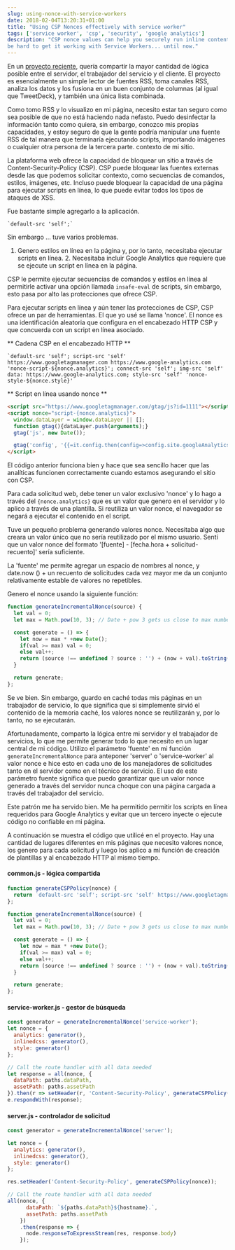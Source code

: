 ```yaml
---
slug: using-nonce-with-service-workers
date: 2018-02-04T13:20:31+01:00
title: "Using CSP Nonces effectively with service worker"
tags: ['service worker', 'csp', 'security', 'google analytics']
description: "CSP nonce values can help you securely run inline content on you site. But it can 
be hard to get it working with Service Workers... until now."
---
```



En un [proyecto reciente](https://webgdedeck.com/), quería compartir la mayor cantidad de lógica posible entre el servidor, el trabajador del servicio y el cliente. El proyecto es esencialmente un simple lector de fuentes RSS, toma canales RSS, analiza los datos y los fusiona en un buen conjunto de columnas (al igual que TweetDeck), y también una única lista combinada.

Como tomo RSS y lo visualizo en mi página, necesito estar tan seguro como sea posible de que no está haciendo nada nefasto. Puedo desinfectar la información tanto como quiera, sin embargo, conozco mis propias capacidades, y estoy seguro de que la gente podría manipular una fuente RSS de tal manera que terminaría ejecutando scripts, importando imágenes o cualquier otra persona de la tercera parte. contexto de mi sitio.

La plataforma web ofrece la capacidad de bloquear un sitio a través de Content-Security-Policy (CSP). CSP puede bloquear las fuentes externas desde las que podemos solicitar contexto, como secuencias de comandos, estilos, imágenes, etc. Incluso puede bloquear la capacidad de una página para ejecutar scripts en línea, lo que puede evitar todos los tipos de ataques de XSS.

Fue bastante simple agregarlo a la aplicación.


```
`default-src 'self';`
```


Sin embargo ... tuve varios problemas.

1. Genero estilos en línea en la página y, por lo tanto, necesitaba ejecutar scripts en línea. 2. Necesitaba incluir Google Analytics que requiere que se ejecute un script en línea en la página.

CSP le permite ejecutar secuencias de comandos y estilos en línea al permitirle activar una opción llamada `insafe-eval` de scripts, sin embargo, esto pasa por alto las protecciones que ofrece CSP.

Para ejecutar scripts en línea y aún tener las protecciones de CSP, CSP ofrece un par de herramientas. El que yo usé se llama 'nonce'. El nonce es una identificación aleatoria que configura en el encabezado HTTP CSP y que concuerda con un script en línea asociado.

** Cadena CSP en el encabezado HTTP **


```
`default-src 'self'; script-src 'self' https://www.googletagmanager.com https://www.google-analytics.com 'nonce-script-${nonce.analytics}'; connect-src 'self'; img-src 'self' data: https://www.google-analytics.com; style-src 'self' 'nonce-style-${nonce.style}'
```


** Script en línea usando nonce **


```html
<script src="https://www.googletagmanager.com/gtag/js?id=1111"></script>
<script nonce="script-{nonce.analytics}">
  window.dataLayer = window.dataLayer || [];
  function gtag(){dataLayer.push(arguments);}
  gtag('js', new Date());

  gtag('config', '{{=it.config.then(config=>config.site.googleAnalytics)}}');
</script>
```


El código anterior funciona bien y hace que sea sencillo hacer que las analíticas funcionen correctamente cuando estamos asegurando el sitio con CSP.

Para cada solicitud web, debe tener un valor exclusivo 'nonce' y lo hago a través del `{nonce.analytics}` que es un valor que genero en el servidor y lo aplico a través de una plantilla. Si reutiliza un valor nonce, el navegador se negará a ejecutar el contenido en el script.

Tuve un pequeño problema generando valores nonce. Necesitaba algo que creara un valor único que no sería reutilizado por el mismo usuario. Sentí que un valor nonce del formato '[fuente] - [fecha.hora + solicitud-recuento]' sería suficiente.

La 'fuente' me permite agregar un espacio de nombres al nonce, y date.now () + un recuento de solicitudes cada vez mayor me da un conjunto relativamente estable de valores no repetibles.

Genero el nonce usando la siguiente función:


```javascript
function generateIncrementalNonce(source) {
  let val = 0;
  let max = Math.pow(10, 3); // Date + pow 3 gets us close to max number;

  const generate = () => {
    let now = max * +new Date();
    if(val >= max) val = 0;
    else val++;
    return (source !== undefined ? source : '') + (now + val).toString();
  }

  return generate;
};
```


Se ve bien. Sin embargo, guardo en caché todas mis páginas en un trabajador de servicio, lo que significa que si simplemente sirvió el contenido de la memoria caché, los valores nonce se reutilizarán y, por lo tanto, no se ejecutarán.

Afortunadamente, comparto la lógica entre mi servidor y el trabajador de servicios, lo que me permite generar todo lo que necesito en un lugar central de mi código. Utilizo el parámetro 'fuente' en mi función `generateIncrementalNonce` para anteponer 'server' o 'service-worker' al valor nonce e hice esto en cada uno de los manejadores de solicitudes tanto en el servidor como en el técnico de servicio. El uso de este parámetro fuente significa que puedo garantizar que un valor nonce generado a través del servidor nunca choque con una página cargada a través del trabajador del servicio.

Este patrón me ha servido bien. Me ha permitido permitir los scripts en línea requeridos para Google Analytics y evitar que un tercero inyecte o ejecute código no confiable en mi página.

A continuación se muestra el código que utilicé en el proyecto. Hay una cantidad de lugares diferentes en mis páginas que necesito valores nonce, los genero para cada solicitud y luego los aplico a mi función de creación de plantillas y al encabezado HTTP al mismo tiempo.

#### common.js - lógica compartida


```javascript
function generateCSPPolicy(nonce) {
  return `default-src 'self'; script-src 'self' https://www.googletagmanager.com https://www.google-analytics.com 'nonce-script-${nonce.analytics}'; connect-src 'self'; img-src 'self' data: https://www.google-analytics.com; style-src 'self' 'nonce-style-${nonce.style}' 'nonce-style-${nonce.inlinedcss}';`;
};

function generateIncrementalNonce(source) {
  let val = 0;
  let max = Math.pow(10, 3); // Date + pow 3 gets us close to max number;

  const generate = () => {
    let now = max * +new Date();
    if(val >= max) val = 0;
    else val++;
    return (source !== undefined ? source : '') + (now + val).toString();
  }

  return generate;
};
```


#### service-worker.js - gestor de búsqueda


```javascript
const generator = generateIncrementalNonce('service-worker');
let nonce = {
  analytics: generator(),
  inlinedcss: generator(),
  style: generator()
};

// Call the route handler with all data needed
let response = all(nonce, {
  dataPath: paths.dataPath,
  assetPath: paths.assetPath
}).then(r => setHeader(r, 'Content-Security-Policy', generateCSPPolicy(nonce)));;
e.respondWith(response);
```


#### server.js - controlador de solicitud


```javascript
const generator = generateIncrementalNonce('server');

let nonce = {
  analytics: generator(),
  inlinedcss: generator(),
  style: generator()
};

res.setHeader('Content-Security-Policy', generateCSPPolicy(nonce));

// Call the route handler with all data needed
all(nonce, {
      dataPath: `${paths.dataPath}${hostname}.`,
      assetPath: paths.assetPath 
    })
    .then(response => {
      node.responseToExpressStream(res, response.body)
    });
```